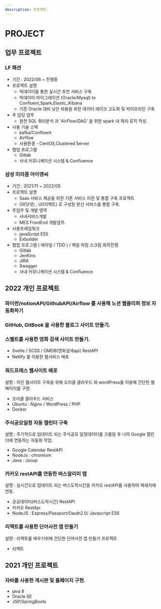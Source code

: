 ```yaml
---
description: 프로젝트.
---
```


# PROJECT


## 업무 프로젝트

### LF 패션
 - 기간 : 2022/06 ~ 진행중
 - 프로젝트 설명
   - 빅데이터를 통한 실시간 추천 서비스 구축
   - 빅데이터 마이그레이션 (Oracle/Mysql) to Confluent,Spark,Elastic_Kibana
   - 기존 Oracle 대비 낮은 비용을 위한 데이터 레이크 고도화 및 파이프라인 구축
 - 주 담당 업무
   - 원천 SQL 쿼리분석 과 'AirFlow/DAG' 을 위한 spark 내 쿼리 로직 작성.
 - 사용 기술 스택
   - kafka/Confluent
   - Airflow
   - 사용환경 - CentOS,Clustered Server   
 - 협업 프로그램
   - Gitlab
   - 사내 커뮤니케이션 시스템 &  Confluence
    

### 삼성 미라콤 아이엔씨
   - 기간 : 2021/11 ~ 2022/05
   - 프로젝트 설명
     - Saas 서비스 제공을 위한 기존 서비스 이전 및 통합 구축  프로젝트
     - OI(닷넷) , UI(리액트) 로 구성된 분산 서비스를 통합 구축.
   - 주업무 및 개발 영역
     - 사내서비스개발
     - MES FrontEnd 개발업무.   
   - 사용프레임워크 
     - javaScript ES5
     - Exbuilder
   - 협업 프로그램 ( 애자일 / TDD ) / 매일 아침 스크럼 회의진행
     - Gitlab
     - JenKins
     - JIRA
     - Swagger
     - 사내 커뮤니케이션 시스템 &  Confluence

    
## 2022 개인 프로젝트

### 파이썬/notionAPI/GithubAPI/Airflow 를 사용해 노션 웹클리퍼 정보 자동화하기

### GitHub, GitBook 을 사용한 블로그 사이트 만들기.

### 스벨트를 사용한 영화 검색 사이트 만들기.
- Svelte / SCSS / OMDB(영화검색api) RestAPI 
- Netlify 를 이용한 웹서비스 배포

### 워드프레스 웹사이트 배포 
설명 : 지인 웹사이트 구축을 위해 오라클 클라우드 와 wordPress를 이용해 간단한 웹페이지를 구현.
- 오라클 클라우드 서비스
- Ubuntu : Nginx / WordPress / PHP
- Docker

### 주식공모일정 자동 캘린더 구축 
설명 : 주기적으로 업데이트 되는 주식공모 일정데이터를 크롤링 후 나의 Google 캘린더에 연동하는 자동화 작업.
- Google Calendar RestAPI
- NodeJs : chromium
- Java   : Jsoup

### 카카오 restAPI를 연동한 **버스알리미** 앱
설명 : 실시간으로 업데이트 되는 버스도착시간을 카카오 restAPI를 사용하여 메세지에 연동.
- 공공데이터(버스도착시간) RestAPI
- 카카오 RestApi
- NodeJS : Express/Passport/Oauth2.0/ Javascript ES6

### 리액트를 사용한 단어사전 앱 만들기
설명 : 리액트를 배우기위해 간단한 단어사전 앱 만들기 프로젝트 
- 리액트

## 2021 개인 프로젝트

### 자바를 사용한 게시판 및 홈페이지 구현.
 - java 8
 - Oracle SE
 - JSP/SpringBoots
    
